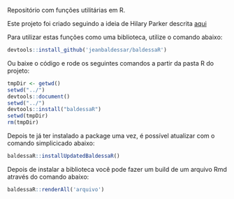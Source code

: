 Repositório com funções utilitárias em R.

Este projeto foi criado seguindo a ideia de Hilary Parker descrita [aqui](https://hilaryparker.com/2014/04/29/writing-an-r-package-from-scratch/)

Para utilizar estas funções como uma biblioteca, utilize o comando abaixo:

```r 
devtools::install_github('jeanbaldessar/baldessaR')
```

Ou baixe o código e rode os seguintes comandos a partir da pasta R do projeto:

```r
tmpDir <- getwd()
setwd("../")
devtools::document()
setwd("../")
devtools::install("baldessaR")
setwd(tmpDir)
rm(tmpDir)
```

Depois te já ter instalado a package uma vez, é possível atualizar com o comando simplicicado abaixo:

```r
baldessaR::installUpdatedBaldessaR()
```

Depois de instalar a biblioteca você pode fazer um build de um arquivo Rmd através do comando abaixo:

```r
baldessaR::renderAll('arquivo')
```